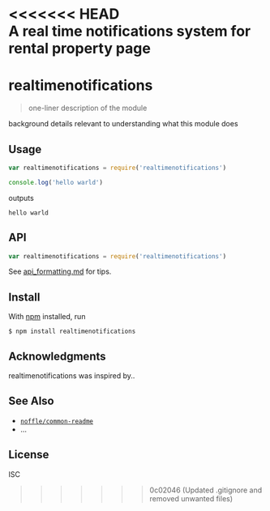 <<<<<<< HEAD
<br>A real time notifications system for rental property page</br>
=======
# realtimenotifications

> one-liner description of the module

background details relevant to understanding what this module does

## Usage

```js
var realtimenotifications = require('realtimenotifications')

console.log('hello warld')
```

outputs

```
hello warld
```

## API

```js
var realtimenotifications = require('realtimenotifications')
```

See [api_formatting.md](api_formatting.md) for tips.

## Install

With [npm](https://npmjs.org/) installed, run

```
$ npm install realtimenotifications
```

## Acknowledgments

realtimenotifications was inspired by..

## See Also

- [`noffle/common-readme`](https://github.com/noffle/common-readme)
- ...

## License

ISC
>>>>>>> 0c02046 (Updated .gitignore and removed unwanted files)

